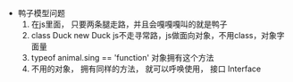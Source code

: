 - 鸭子模型问题
    1. 在js里面， 只要两条腿走路，并且会嘎嘎嘎叫的就是鸭子
    2. class Duck  new Duck
        js不走寻常路，js做面向对象，不用class，对象字面量
    3. typeof  animal.sing == 'function' 对象拥有这个方法
    4. 不用的对象， 拥有同样的方法， 就可以呼唤使用， 接口 Interface
